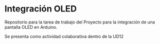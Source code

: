 # Integración OLED
Repositorio para la tarea de trabajo del Proyecto para la integración de una pantalla OLED en Arduino.

Se presenta como actividad colaborativa dentro de la UD12

